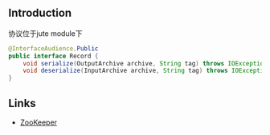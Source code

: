 ## Introduction




协议位于jute module下

```java
@InterfaceAudience.Public
public interface Record {
    void serialize(OutputArchive archive, String tag) throws IOException;
    void deserialize(InputArchive archive, String tag) throws IOException;
}
```


## Links

- [ZooKeeper](/docs/CS/Framework/ZooKeeper/ZooKeeper.md)